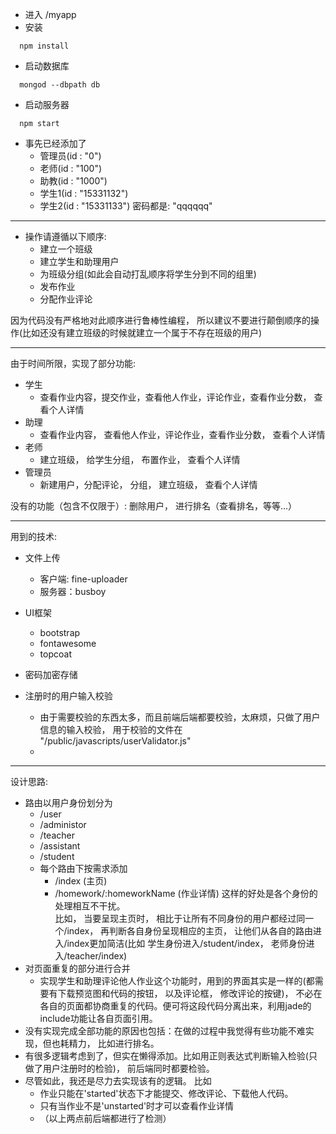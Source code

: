- 进入 /myapp
- 安装
```
  npm install
```
- 启动数据库
```
  mongod --dbpath db
```
- 启动服务器

```
  npm start
```


- 事先已经添加了
  - 管理员(id : "0")
  - 老师(id : "100")
  - 助教(id : "1000")
  - 学生1(id : "15331132")
  - 学生2(id : "15331133")
密码都是: "qqqqqq"
---

- 操作请遵循以下顺序:
  - 建立一个班级
  - 建立学生和助理用户
  - 为班级分组(如此会自动打乱顺序将学生分到不同的组里)
  - 发布作业
  - 分配作业评论

因为代码没有严格地对此顺序进行鲁棒性编程， 所以建议不要进行颠倒顺序的操作(比如还没有建立班级的时候就建立一个属于不存在班级的用户)

---


由于时间所限，实现了部分功能:
- 学生
  - 查看作业内容，提交作业，查看他人作业，评论作业，查看作业分数， 查看个人详情
- 助理
  - 查看作业内容， 查看他人作业，评论作业，查看作业分数， 查看个人详情
- 老师
  - 建立班级， 给学生分组， 布置作业， 查看个人详情
- 管理员
  - 新建用户，分配评论， 分组， 建立班级， 查看个人详情

没有的功能（包含不仅限于）:
删除用户， 进行排名（查看排名，等等...）



---

用到的技术:
- 文件上传
  - 客户端: fine-uploader  
  - 服务器：busboy  
- UI框架
  - bootstrap
  - fontawesome
  - topcoat  

- 密码加密存储
- 注册时的用户输入校验
  - 由于需要校验的东西太多，而且前端后端都要校验，太麻烦，只做了用户信息的输入校验， 用于校验的文件在 "/public/javascripts/userValidator.js"  
  - 

---

设计思路:  
-  路由以用户身份划分为
   - /user
   - /administor
   - /teacher
   - /assistant
   - /student
   - 每个路由下按需求添加
     - /index (主页)
     - /homework/:homeworkName (作业详情)
这样的好处是各个身份的处理相互不干扰。  
比如， 当要呈现主页时， 相比于让所有不同身份的用户都经过同一个/index， 再判断各自身份呈现相应的主页，  让他们从各自的路由进入/index更加简洁(比如 学生身份进入/student/index， 老师身份进入/teacher/index)
- 对页面重复的部分进行合并
  - 实现学生和助理评论他人作业这个功能时，用到的界面其实是一样的(都需要有下载预览图和代码的按钮， 以及评论框， 修改评论的按键)， 不必在各自的页面都协商重复的代码。便可将这段代码分离出来，利用jade的 include功能让各自页面引用。
- 没有实现完成全部功能的原因也包括：在做的过程中我觉得有些功能不难实现，但也耗精力， 比如进行排名。
- 有很多逻辑考虑到了，但实在懒得添加。比如用正则表达式判断输入检验(只做了用户注册时的检验)， 前后端同时都要检验。
- 尽管如此，我还是尽力去实现该有的逻辑。
比如
  - 作业只能在'started'状态下才能提交、修改评论、下载他人代码。
  - 只有当作业不是'unstarted'时才可以查看作业详情
  - （以上两点前后端都进行了检测）




